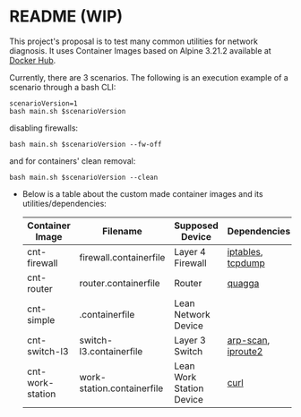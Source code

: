 # README (WIP)

This project's proposal is to test many common utilities for network diagnosis. It uses Container Images based on Alpine 3.21.2 available at [Docker Hub](https://hub.docker.com/_/alpine/).

Currently, there are 3 scenarios. The following is an execution example of a scenario through a bash CLI:
  ```
  scenarioVersion=1
  bash main.sh $scenarioVersion
  ```
  disabling firewalls:
  ```
  bash main.sh $scenarioVersion --fw-off
  ```

and for containers' clean removal:
  ```
  bash main.sh $scenarioVersion --clean
  ```

* Below is a table about the custom made container images and its utilities/dependencies:

  |Container Image|Filename|Supposed Device|Dependencies|
  |-|-|-|-|
  |cnt-firewall|firewall.containerfile|Layer 4 Firewall|[iptables](https://git.netfilter.org/iptables/), [tcpdump](https://www.tcpdump.org/)|
  |cnt-router|router.containerfile|Router|[quagga](https://www.nongnu.org/quagga/)|
  |cnt-simple|.containerfile|Lean Network Device||
  |cnt-switch-l3|switch-l3.containerfile|Layer 3 Switch|[arp-scan](https://github.com/royhills/arp-scan), [iproute2](https://wiki.linuxfoundation.org/networking/iproute2)|
  |cnt-work-station|work-station.containerfile|Lean Work Station Device|[curl](https://curl.se/)|

